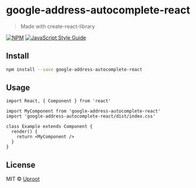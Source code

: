 # google-address-autocomplete-react

> Made with create-react-library

[![NPM](https://img.shields.io/npm/v/react-google-address-autocomplete.svg)](https://www.npmjs.com/package/react-google-address-autocomplete) [![JavaScript Style Guide](https://img.shields.io/badge/code_style-standard-brightgreen.svg)](https://standardjs.com)

## Install

```bash
npm install --save google-address-autocomplete-react
```

## Usage

```tsx
import React, { Component } from 'react'

import MyComponent from 'google-address-autocomplete-react'
import 'google-address-autocomplete-react/dist/index.css'

class Example extends Component {
  render() {
    return <MyComponent />
  }
}
```

## License

MIT © [Uproot](https://github.com/uproot-co)
